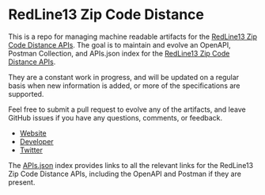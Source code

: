 # RedLine13 Zip Code DistanceThis is a repo for managing machine readable artifacts for the [RedLine13 Zip Code Distance APIs](http://zipcodedistanceapi.redline13.com/). The goal is to maintain and evolve an OpenAPI, Postman Collection, and APIs.json index for the [RedLine13 Zip Code Distance APIs](http://zipcodedistanceapi.redline13.com/).They are a constant work in progress, and will be updated on a regular basis when new information is added, or more of the specifications are supported.Feel free to submit a pull request to evolve any of the artifacts, and leave GitHub issues if you have any questions, comments, or feedback.- [Website](http://zipcodedistanceapi.redline13.com/)- [Developer](http://zipcodedistanceapi.redline13.com/)- [Twitter](https://twitter.com/redlinethirteen)The [APIs.json](https://github.com/api-evangelist/redline13-zip-code-distance/blob/master/apis.json) index provides links to all the relevant links for the RedLine13 Zip Code Distance APIs, including the OpenAPI and Postman if they are present.
